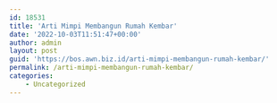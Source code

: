 ```yaml
---
id: 18531
title: 'Arti Mimpi Membangun Rumah Kembar'
date: '2022-10-03T11:51:47+00:00'
author: admin
layout: post
guid: 'https://bos.awn.biz.id/arti-mimpi-membangun-rumah-kembar/'
permalink: /arti-mimpi-membangun-rumah-kembar/
categories:
    - Uncategorized
---
```


